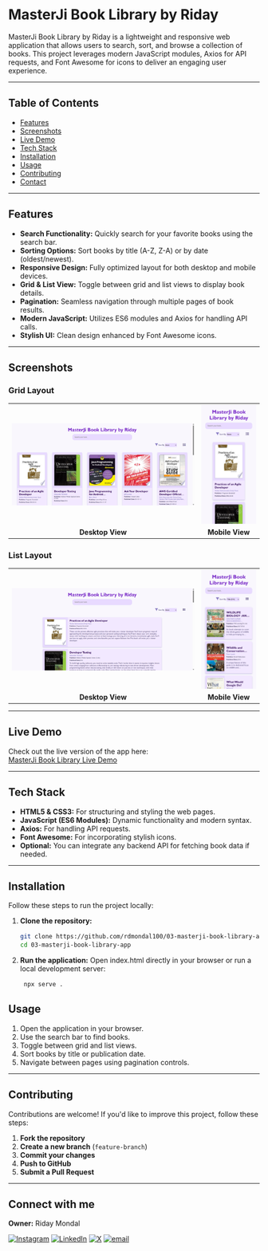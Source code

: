 # MasterJi Book Library by Riday

MasterJi Book Library by Riday is a lightweight and responsive web application that allows users to search, sort, and browse a collection of books. This project leverages modern JavaScript modules, Axios for API requests, and Font Awesome for icons to deliver an engaging user experience.

---

## Table of Contents

- [Features](#features)
- [Screenshots](#screenshots)
- [Live Demo](#live-demo)
- [Tech Stack](#tech-stack)
- [Installation](#installation)
- [Usage](#usage)
- [Contributing](#contributing)
- [Contact](#contact)

---

## Features

- **Search Functionality:** Quickly search for your favorite books using the search bar.
- **Sorting Options:** Sort books by title (A-Z, Z-A) or by date (oldest/newest).
- **Responsive Design:** Fully optimized layout for both desktop and mobile devices.
- **Grid & List View:** Toggle between grid and list views to display book details.
- **Pagination:** Seamless navigation through multiple pages of book results.
- **Modern JavaScript:** Utilizes ES6 modules and Axios for handling API calls.
- **Stylish UI:** Clean design enhanced by Font Awesome icons.

---

## Screenshots
### Grid Layout
<table>
  <tr>
    <td><img src="./src/assets/masterJiBookLibrary.png" alt="Desktop View grid layout" width="800"/></td>
    <td><img src="./src/assets/masterjiBookLIbraryMobileView.png" alt="Mobile View grid layout" width="200"/></td>
  </tr>
  <tr>
    <td align="center"><b>Desktop View</b></td>
    <td align="center"><b>Mobile View</b></td>
  </tr>
</table>

### List Layout
<table>
  <tr>
    <td><img src="./src/assets/dekstopviewLIstLayout.png" alt="Desktop View list layout" width="800"/></td>
    <td><img src="./src/assets/mobileviewLIstLayout.png" alt="Mobile View List layout" width="200"/></td>
  </tr>
  <tr>
    <td align="center"><b>Desktop View</b></td>
    <td align="center"><b>Mobile View</b></td>
  </tr>
</table>

---

## Live Demo

Check out the live version of the app here:  
[MasterJi Book Library Live Demo](https://masterji-book-library.netlify.app/)

---

## Tech Stack

- **HTML5 & CSS3:** For structuring and styling the web pages.
- **JavaScript (ES6 Modules):** Dynamic functionality and modern syntax.
- **Axios:** For handling API requests.
- **Font Awesome:** For incorporating stylish icons.
- **Optional:** You can integrate any backend API for fetching book data if needed.

---

## Installation

Follow these steps to run the project locally:

1. **Clone the repository:**
   ```bash
   git clone https://github.com/rdmondal100/03-masterji-book-library-app.git
   cd 03-masterji-book-library-app

2. **Run the application:** Open index.html directly in your browser or run a local development server:
    ```bash
     npx serve .
    ```



## Usage

1. Open the application in your browser.
2. Use the search bar to find books.
3. Toggle between grid and list views.
4. Sort books by title or publication date.
5. Navigate between pages using pagination controls.

---

## Contributing

Contributions are welcome! If you'd like to improve this project, follow these steps:

1. **Fork the repository**
2. **Create a new branch** (`feature-branch`)
3. **Commit your changes**
4. **Push to GitHub**
5. **Submit a Pull Request**

---

## Connect with me
**Owner:** Riday Mondal  

[![Instagram](https://img.shields.io/badge/Instagram-%23E4405F.svg?logo=Instagram&logoColor=white)](https://instagram.com/ridaymondal100) [![LinkedIn](https://img.shields.io/badge/LinkedIn-%230077B5.svg?logo=linkedin&logoColor=white)](https://linkedin.com/in/ridaymondal100) [![X](https://img.shields.io/badge/X-black.svg?logo=X&logoColor=white)](https://x.com/rdmondal100) [![email](https://img.shields.io/badge/Email-D14836?logo=gmail&logoColor=white)](mailto:rdmondal100@gmail.com)  

